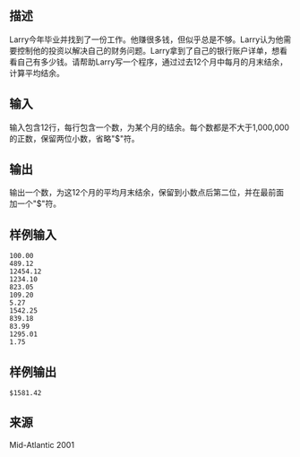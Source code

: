 ## 描述


Larry今年毕业并找到了一份工作。他赚很多钱，但似乎总是不够。Larry认为他需要控制他的投资以解决自己的财务问题。Larry拿到了自己的银行账户详单，想看看自己有多少钱。请帮助Larry写一个程序，通过过去12个月中每月的月末结余，计算平均结余。

## 输入


输入包含12行，每行包含一个数，为某个月的结余。每个数都是不大于1,000,000的正数，保留两位小数，省略"$"符。

## 输出


输出一个数，为这12个月的平均月末结余，保留到小数点后第二位，并在最前面加一个"$"符。

## 样例输入


```
100.00
489.12
12454.12
1234.10
823.05
109.20
5.27
1542.25
839.18
83.99
1295.01
1.75
```


## 样例输出


```
$1581.42
```


## 来源


Mid-Atlantic 2001


